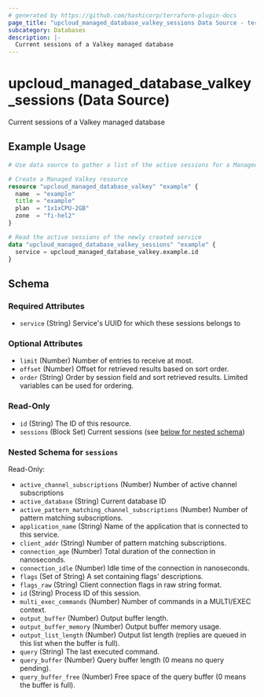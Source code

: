 ```yaml
---
# generated by https://github.com/hashicorp/terraform-plugin-docs
page_title: "upcloud_managed_database_valkey_sessions Data Source - terraform-provider-upcloud"
subcategory: Databases
description: |-
  Current sessions of a Valkey managed database
---
```


# upcloud_managed_database_valkey_sessions (Data Source)

Current sessions of a Valkey managed database

## Example Usage

```terraform
# Use data source to gather a list of the active sessions for a Managed Valkey Database

# Create a Managed Valkey resource
resource "upcloud_managed_database_valkey" "example" {
  name  = "example"
  title = "example"
  plan  = "1x1xCPU-2GB"
  zone  = "fi-hel2"
}

# Read the active sessions of the newly created service
data "upcloud_managed_database_valkey_sessions" "example" {
  service = upcloud_managed_database_valkey.example.id
}
```

<!-- schema generated by tfplugindocs -->
## Schema

### Required Attributes

- `service` (String) Service's UUID for which these sessions belongs to

### Optional Attributes

- `limit` (Number) Number of entries to receive at most.
- `offset` (Number) Offset for retrieved results based on sort order.
- `order` (String) Order by session field and sort retrieved results. Limited variables can be used for ordering.

### Read-Only

- `id` (String) The ID of this resource.
- `sessions` (Block Set) Current sessions (see [below for nested schema](#nestedblock--sessions))

<a id="nestedblock--sessions"></a>
### Nested Schema for `sessions`

Read-Only:

- `active_channel_subscriptions` (Number) Number of active channel subscriptions
- `active_database` (String) Current database ID
- `active_pattern_matching_channel_subscriptions` (Number) Number of pattern matching subscriptions.
- `application_name` (String) Name of the application that is connected to this service.
- `client_addr` (String) Number of pattern matching subscriptions.
- `connection_age` (Number) Total duration of the connection in nanoseconds.
- `connection_idle` (Number) Idle time of the connection in nanoseconds.
- `flags` (Set of String) A set containing flags' descriptions.
- `flags_raw` (String) Client connection flags in raw string format.
- `id` (String) Process ID of this session.
- `multi_exec_commands` (Number) Number of commands in a MULTI/EXEC context.
- `output_buffer` (Number) Output buffer length.
- `output_buffer_memory` (Number) Output buffer memory usage.
- `output_list_length` (Number) Output list length (replies are queued in this list when the buffer is full).
- `query` (String) The last executed command.
- `query_buffer` (Number) Query buffer length (0 means no query pending).
- `query_buffer_free` (Number) Free space of the query buffer (0 means the buffer is full).
